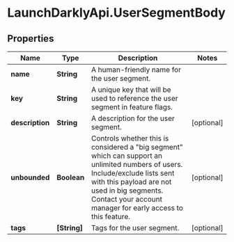 # LaunchDarklyApi.UserSegmentBody

## Properties
Name | Type | Description | Notes
------------ | ------------- | ------------- | -------------
**name** | **String** | A human-friendly name for the user segment. | 
**key** | **String** | A unique key that will be used to reference the user segment in feature flags. | 
**description** | **String** | A description for the user segment. | [optional] 
**unbounded** | **Boolean** | Controls whether this is considered a \"big segment\" which can support an unlimited numbers of users. Include/exclude lists sent with this payload are not used in big segments. Contact your account manager for early access to this feature. | [optional] 
**tags** | **[String]** | Tags for the user segment. | [optional] 


